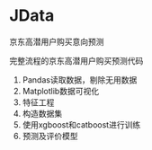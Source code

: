 # JData
京东高潜用户购买意向预测

完整流程的京东高潜用户购买预测代码

1. Pandas读取数据，剔除无用数据
2. Matplotlib数据可视化
3. 特征工程
4. 构造数据集
5. 使用xgboost和catboost进行训练
6. 预测及评价模型
